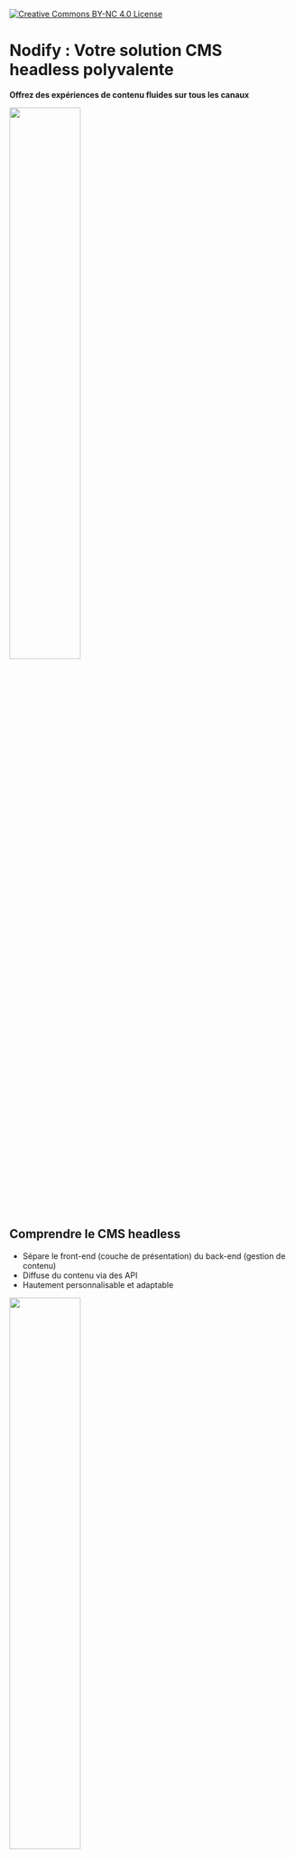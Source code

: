 [![Creative Commons BY-NC 4.0 License](assets/pictures/by-nc.png)](https://creativecommons.org/licenses/by-nc/4.0/)
# Nodify : Votre solution CMS headless polyvalente

**Offrez des expériences de contenu fluides sur tous les canaux**

<img src="assets/pictures/nodify_transparent.png" width="50%"/>

## Comprendre le CMS headless

* Sépare le front-end (couche de présentation) du back-end (gestion de contenu)
* Diffuse du contenu via des API
* Hautement personnalisable et adaptable

<img src="assets/pictures/headless-cms.png" width="50%"/>

## Pourquoi choisir Nodify ?

* **Multilingue :** Créez et gérez du contenu dans plusieurs langues.
* **Multicanal :** Diffusez du contenu sur n'importe quel appareil ou plateforme.
* **Hautement personnalisable :** Adaptez le CMS à vos besoins spécifiques.
* **Évolutif :** Gérez facilement des volumes de contenu croissants.
* **Convivial pour les développeurs :** API robustes et intégrations.

<img src="assets/pictures/why-nodify.png" width="50%"/>

## Diffusez du contenu partout et à tout moment

* Sites web
* Applications mobiles
* Appareils IoT
* Réseaux sociaux
* Assistants vocaux

<img src="assets/pictures/nodify-iot.png" width="50%"/>

## Flexibilité et personnalisation

* Modèles de contenu personnalisables : définissez vos propres structures de contenu.
* API flexibles : intégrez-vous à votre pile technologique existante.
* Extensible avec des plugins : ajoutez de nouvelles fonctionnalités au besoin.

<img src="assets/pictures/nodify-flexibility.png" width="50%"/>

## Créez des expériences de contenu mondiales

* Traduisez facilement le contenu : gérez plusieurs versions linguistiques.
* Personnalisez le contenu par région : ciblez des publics spécifiques.
* Gérez des exigences multilingues complexes : prenez en charge divers systèmes d'écriture et dialectes.

<img src="assets/pictures/nodify-experience.png" width="50%"/>

## Donnez les moyens à votre équipe de développement

* API robustes : API RESTful pour une intégration transparente.
* Webhooks : déclenchez des actions en fonction d'événements.
* Contrôle de version : suivez les changements et collaborez efficacement.

<img src="assets/pictures/nodify-api.png" width="50%"/>

## Votre contenu, à votre façon

* Résumé des principaux avantages
* Appel à l'action : Essayez Nodify dès aujourd'hui

## Installation de Nodify avec Docker Compose

### Prérequis

- **Docker** installé sur votre machine : [Installer Docker](https://docs.docker.com/get-docker/)
- **Docker Compose** installé : [Installer Docker Compose](https://docs.docker.com/compose/install/)

### Installation
[INSTALLATION.md](assets/INSTALLATION.md)

   
## License
Nodify est sous licence Creative Commons Attribution-NonCommercial 4.0 International **(CC BY-NC 4.0)**

Ce projet est sous licence Creative Commons BY-NC 4.0.

**Vous êtes libre de :**

* Partager — Copier et redistribuer le logiciel sur tout support ou format.
* Adapter — Remixer, transformer et créer à partir du logiciel.

**Mais sous les conditions suivantes :**

* Pas d'utilisation commerciale — Vous ne pouvez pas utiliser ce logiciel à des fins commerciales.
* Attribution — Vous devez créditer l'auteur de manière appropriée, fournir un lien vers la licence et indiquer si des modifications ont été effectuées.

Consultez la licence complète ici : https://creativecommons.org/licenses/by-nc/4.0/

<img src="assets/pictures/nodify_transparent.png" width="50%"/>
